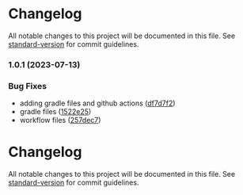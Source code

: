 # Changelog

All notable changes to this project will be documented in this file. See [standard-version](https://github.com/conventional-changelog/standard-version) for commit guidelines.

### 1.0.1 (2023-07-13)


### Bug Fixes

* adding gradle files and github actions ([df7d7f2](https://github.com/rudderlabs/rudder-sdk-android/commit/df7d7f2fef54c2f1ac8435c576a66429aa10ab3f))
* gradle files ([1522e25](https://github.com/rudderlabs/rudder-sdk-android/commit/1522e25197749caee93c7814e3c1836e7acb2b7b))
* workflow files ([257dec7](https://github.com/rudderlabs/rudder-sdk-android/commit/257dec72bc24f9266a4559600d9d79120906d076))

# Changelog

All notable changes to this project will be documented in this file. See [standard-version](https://github.com/conventional-changelog/standard-version) for commit guidelines.
